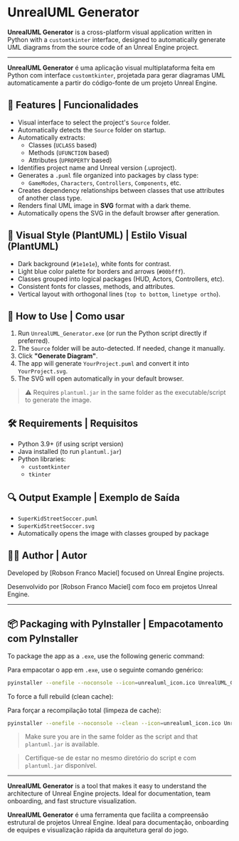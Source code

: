 # UnrealUML Generator

**UnrealUML Generator** is a cross-platform visual application written in Python with a `customtkinter` interface, designed to automatically generate UML diagrams from the source code of an Unreal Engine project.

---

**UnrealUML Generator** é uma aplicação visual multiplataforma feita em Python com interface `customtkinter`, projetada para gerar diagramas UML automaticamente a partir do código-fonte de um projeto Unreal Engine.

## 🔧 Features | Funcionalidades

- Visual interface to select the project's `Source` folder.
- Automatically detects the `Source` folder on startup.
- Automatically extracts:
  - Classes (`UCLASS` based)
  - Methods (`UFUNCTION` based)
  - Attributes (`UPROPERTY` based)
- Identifies project name and Unreal version (.uproject).
- Generates a `.puml` file organized into packages by class type:
  - `GameModes`, `Characters`, `Controllers`, `Components`, etc.
- Creates dependency relationships between classes that use attributes of another class type.
- Renders final UML image in **SVG** format with a dark theme.
- Automatically opens the SVG in the default browser after generation.

## 🌟 Visual Style (PlantUML) | Estilo Visual (PlantUML)

- Dark background (`#1e1e1e`), white fonts for contrast.
- Light blue color palette for borders and arrows (`#00bfff`).
- Classes grouped into logical packages (HUD, Actors, Controllers, etc).
- Consistent fonts for classes, methods, and attributes.
- Vertical layout with orthogonal lines (`top to bottom`, `linetype ortho`).

## 🚀 How to Use | Como usar

1. Run `UnrealUML_Generator.exe` (or run the Python script directly if preferred).
2. The `Source` folder will be auto-detected. If needed, change it manually.
3. Click **"Generate Diagram"**.
4. The app will generate `YourProject.puml` and convert it into `YourProject.svg`.
5. The SVG will open automatically in your default browser.

> ⚠️ Requires `plantuml.jar` in the same folder as the executable/script to generate the image.

## 🛠 Requirements | Requisitos

- Python 3.9+ (if using script version)
- Java installed (to run `plantuml.jar`)
- Python libraries:
  - `customtkinter`
  - `tkinter`

## 🔍 Output Example | Exemplo de Saída

- `SuperKidStreetSoccer.puml`
- `SuperKidStreetSoccer.svg`
- Automatically opens the image with classes grouped by package

## 🧑‍💻 Author | Autor

Developed by [Robson Franco Maciel] focused on Unreal Engine projects.

Desenvolvido por [Robson Franco Maciel] com foco em projetos Unreal Engine.

---

## 📦 Packaging with PyInstaller | Empacotamento com PyInstaller

To package the app as a `.exe`, use the following generic command:

Para empacotar o app em `.exe`, use o seguinte comando genérico:

```bash
pyinstaller --onefile --noconsole --icon=unrealuml_icon.ico UnrealUML_Generator.py
```

To force a full rebuild (clean cache):

Para forçar a recompilação total (limpeza de cache):

```bash
pyinstaller --onefile --noconsole --clean --icon=unrealuml_icon.ico UnrealUML_Generator.py
```

> Make sure you are in the same folder as the script and that `plantuml.jar` is available.

> Certifique-se de estar no mesmo diretório do script e com `plantuml.jar` disponível.

---
**UnrealUML Generator** is a tool that makes it easy to understand the architecture of Unreal Engine projects. Ideal for documentation, team onboarding, and fast structure visualization.

**UnrealUML Generator** é uma ferramenta que facilita a compreensão estrutural de projetos Unreal Engine. Ideal para documentação, onboarding de equipes e visualização rápida da arquitetura geral do jogo.


